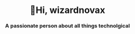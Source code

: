 
<h1 align="center">🌱Hi, wizardnovax</h1>
<h3 align="center">A passionate person about  all things technolgical </h3>
